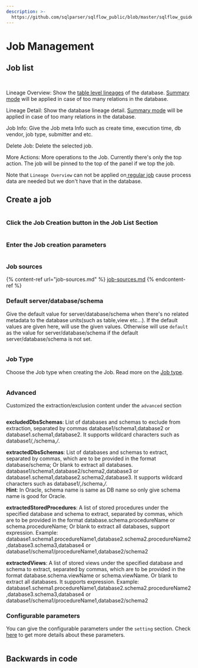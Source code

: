 ```yaml
---
description: >-
  https://github.com/sqlparser/sqlflow_public/blob/master/sqlflow_guide_cn.md#job-list
---
```


# Job Management

## Job list

<figure><img src="../../../.gitbook/assets/185734108-5dc282df-0b49-4061-af2d-c9fa21ab885a.png" alt=""><figcaption></figcaption></figure>

<figure><img src="../../../.gitbook/assets/Screenshot from 2022-11-06 16-29-30.png" alt=""><figcaption></figcaption></figure>

Lineage Overview: Show the [table level lineages](../sqltext-editor.md#table-level-lineage) of the database. [Summary mode](../../getting-started/different-modes-in-gudu-sqlflow/job-mode.md#summary-result) will be applied in case of too many relations in the database.

Lineage Detail: Show the database lineage detail. [Summary mode](../../getting-started/different-modes-in-gudu-sqlflow/job-mode.md#summary-result) will be applied in case of too many relations in the database.

Job Info: Give the Job meta Info such as create time, execution time, db vendor, job type, submitter and etc.

Delete Job: Delete the selected job.

More Actions: More operations to the Job. Currently there's only the top action. The job will be pinned to the top of the panel if we top the job.



Note that `Lineage Overview` can not be applied on[ regular job](../../getting-started/different-modes-in-gudu-sqlflow/job-mode.md#regular-job) cause process data are needed but we don't have that in the database.

## Create a job

<figure><img src="../../../.gitbook/assets/185737736-814ae584-ab72-4be6-a4f6-6393607d385f.gif" alt=""><figcaption></figcaption></figure>

### Click the Job Creation button in the Job List Section

<figure><img src="../../../.gitbook/assets/20221101205559.png" alt=""><figcaption></figcaption></figure>

### Enter the Job creation parameters&#x20;

<figure><img src="../../../.gitbook/assets/Screenshot from 2022-11-01 21-00-58.png" alt=""><figcaption></figcaption></figure>

### Job sources

{% content-ref url="job-sources.md" %}
[job-sources.md](job-sources.md)
{% endcontent-ref %}

### Default server/database/schema

Give the default value for server/database/schema when there's no related metadata to the database units(such as table,view etc...). If the default values are given here, will use the given values. Otherwise will use `default` as the value for server/database/schema if the default server/database/schema is not set.

<figure><img src="../../../.gitbook/assets/Screenshot from 2022-11-01 21-22-38.png" alt=""><figcaption></figcaption></figure>

### Job Type

Choose the Job type when creating the Job. Read more on the [Job type](../../getting-started/different-modes-in-gudu-sqlflow/job-mode.md).

<figure><img src="../../../.gitbook/assets/Screenshot from 2022-11-01 21-04-21.png" alt=""><figcaption></figcaption></figure>

### Advanced

Customized the extraction/exclusion content under the `advanced` section

<figure><img src="../../../.gitbook/assets/Screenshot from 2022-11-01 21-06-07.png" alt=""><figcaption></figcaption></figure>

**excludedDbsSchemas**: List of databases and schemas to exclude from extraction, separated by commas database1/schema1,database2 or database1.schema1,database2. It supports wildcard characters such as database1/_,_/schema,_/_.

**extractedDbsSchemas**: List of databases and schemas to extract, separated by commas, which are to be provided in the format database/schema; Or blank to extract all databases. database1/schema1,database2/schema2,database3 or database1.schema1,database2.schema2,database3. It supports wildcard characters such as database1/_,_/schema,_/._\
**Hint**: In Oracle, schema name is same as DB name so only give schema name is good for Oracle.

**extractedStoredProcedures**: A list of stored procedures under the specified database and schema to extract, separated by commas, which are to be provided in the format database.schema.procedureName or schema.procedureName; Or blank to extract all databases, support expression. Example:    database1.schema1.procedureName1,database2.schema2.procedureName2,database3.schema3,database4 or database1/schema1/procedureName1,database2/schema2

**extractedViews**: A list of stored views under the specified database and schema to extract, separated by commas, which are to be provided in the format database.schema.viewName or schema.viewName. Or blank to extract all databases. It supports expression. Example: database1.schema1.procedureName1,database2.schema2.procedureName2,database3.schema3,database4 or database1/schema1/procedureName1,database2/schema2

### Configurable parameters

You can give the configurable parameters under the `setting` section. Check [here](../settings.md#configurable-parameters-when-creating-jobs-or-visualizing-the-sql-in-sql-editor) to get more details about these parameters.

<figure><img src="../../../.gitbook/assets/Screenshot from 2022-11-01 21-08-42.png" alt=""><figcaption></figcaption></figure>

## Backwards in code

<figure><img src="../../../.gitbook/assets/185738467-b8485e3c-cbc4-4ceb-ab20-5e869908551b.gif" alt=""><figcaption></figcaption></figure>

